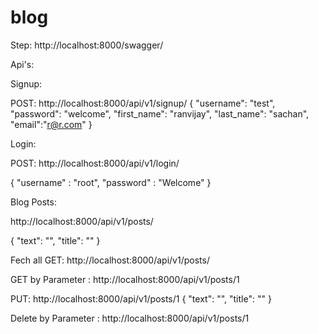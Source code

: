 # blog

Step: http://localhost:8000/swagger/

Api's: 


Signup:


POST:
http://localhost:8000/api/v1/signup/
{
    "username": "test",
    "password": "welcome",
    "first_name": "ranvijay",
    "last_name": "sachan",
    "email":"r@r.com"
}

Login: 



POST:
http://localhost:8000/api/v1/login/

{
	"username" : "root",
	"password" : "Welcome"
}


Blog Posts:

http://localhost:8000/api/v1/posts/

{
    "text": "",
    "title": ""
}

Fech all GET: http://localhost:8000/api/v1/posts/



GET by Parameter : http://localhost:8000/api/v1/posts/1


PUT: http://localhost:8000/api/v1/posts/1
{
    "text": "",
    "title": ""
}



Delete by Parameter : http://localhost:8000/api/v1/posts/1





